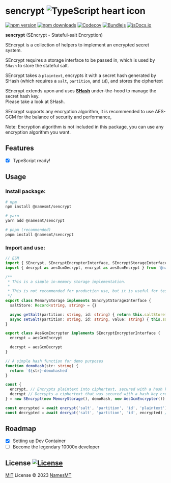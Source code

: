 # sencrypt ![TypeScript heart icon](https://img.shields.io/badge/♡-%23007ACC.svg?logo=typescript&logoColor=white)

[![npm version][npm-version-src]][npm-version-href]
[![npm downloads][npm-downloads-src]][npm-downloads-href]
[![Codecov][codecov-src]][codecov-href]
[![Bundlejs][bundlejs-src]][bundlejs-href]
[![jsDocs.io][jsDocs-src]][jsDocs-href]

**sencrypt** (SEncrypt - Stateful-salt Encryption)

SEncrypt is a collection of helpers to implement an encrypted secret system.

SEncrypt requires a storage interface to be passed in, which is used by `SHash` to store the stateful salt.

SEncrypt takes a `plaintext`, encrypts it with a secret hash generated by SHash (which requires a `salt`, `partition`, and `id`), and stores the ciphertext

SEncrypt extends upon and uses [**SHash**](https://github.com/NamesMT/shash) under-the-hood to manage the secret hash key.  
Please take a look at SHash.

SEncrypt supports any encryption algorithm, it is recommended to use AES-GCM for the balance of security and performance,

Note: Encryption algorithm is not included in this package, you can use any encryption algorithm you want.

## Features
- [x] TypeScript ready!

## Usage
### Install package:
```sh
# npm
npm install @namesmt/sencrypt

# yarn
yarn add @namesmt/sencrypt

# pnpm (recommended)
pnpm install @namesmt/sencrypt
```

### Import and use:
```ts
// ESM
import { SEncrypt, SEncryptEncrypterInterface, SEncryptStorageInterface } from '@namesmt/sencrypt'
import { decrypt as aesGcmDecrypt, encrypt as aesGcmEncrypt } from '@namesmt/aes-gcm'

/**
 * This is a simple in-memory storage implementation.
 * 
 * This is not recommended for production use, but it is useful for testing.
 */
export class MemoryStorage implements SEncryptStorageInterface {
  saltStore: Record<string, string> = {}

  async getSalt(partition: string, id: string) { return this.saltStore[`${partition}#${id}`] }
  async setSalt(partition: string, id: string, value: string) { this.saltStore[`${partition}#${id}`] = value }
}

export class AesGcmEncrypter implements SEncryptEncrypterInterface {
  encrypt = aesGcmEncrypt

  decrypt = aesGcmDecrypt
}

// A simple hash function for demo purposes
function demoHash(str: string) {
  return `${str}-demohashed`
}

const {
  encrypt, // Encrypts plaintext into ciphertext, secured with a hash key created from the given salt, partition and id.
  decrypt // Decrypts a ciphertext that was secured with a hash key created from the given salt, partition and id, back into plaintext.
} = new SEncrypt(new MemoryStorage(), demoHash, new AesGcmEncrypter()) // You could pass in any hashing and encryption algorithm.

const encrypted = await encrypt('salt', 'partition', 'id', 'plaintext') // encrypted string of 'plaintext'
const decrypted = await decrypt('salt', 'partition', 'id', encrypted) // returns 'plaintext'
```

## Roadmap

- [x] Setting up Dev Container
- [ ] Become the legendary 10000x developer

## License [![License][license-src]][license-href]
[MIT](./LICENSE) License © 2023 [NamesMT](https://github.com/NamesMT)

<!-- Badges -->

[npm-version-src]: https://img.shields.io/npm/v/@namesmt/sencrypt?labelColor=18181B&color=F0DB4F
[npm-version-href]: https://npmjs.com/package/@namesmt/sencrypt
[npm-downloads-src]: https://img.shields.io/npm/dm/@namesmt/sencrypt?labelColor=18181B&color=F0DB4F
[npm-downloads-href]: https://npmjs.com/package/@namesmt/sencrypt
[codecov-src]: https://img.shields.io/codecov/c/gh/namesmt/sencrypt/main?labelColor=18181B&color=F0DB4F
[codecov-href]: https://codecov.io/gh/namesmt/sencrypt
[license-src]: https://img.shields.io/github/license/namesmt/sencrypt.svg?labelColor=18181B&color=F0DB4F
[license-href]: https://github.com/namesmt/sencrypt/blob/main/LICENSE
[bundlejs-src]: https://img.shields.io/bundlejs/size/@namesmt/sencrypt?labelColor=18181B&color=F0DB4F
[bundlejs-href]: https://bundlejs.com/?q=@namesmt/sencrypt
[jsDocs-src]: https://img.shields.io/badge/Check_out-jsDocs.io---?labelColor=18181B&color=F0DB4F
[jsDocs-href]: https://www.jsdocs.io/package/@namesmt/sencrypt

